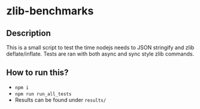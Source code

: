 # zlib-benchmarks

## Description
This is a small script to test the time nodejs needs to JSON stringify and zlib deflate/inflate. Tests are ran with both async and sync style zlib commands.

## How to run this?
* `npm i`
* `npm run run_all_tests`
* Results can be found under `results/`